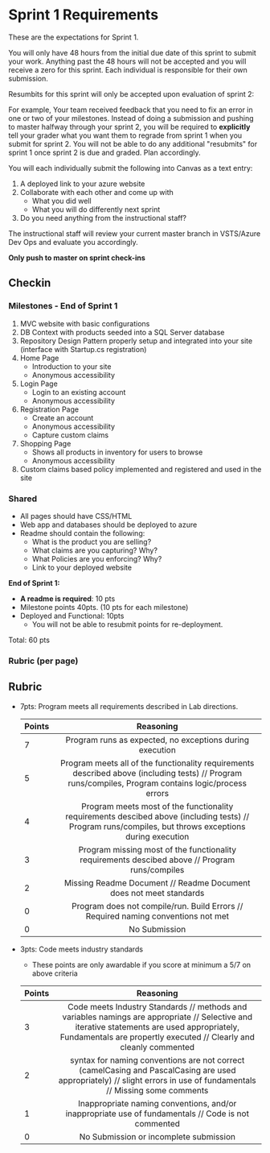 # Sprint 1 Requirements

These are the expectations for Sprint 1.

You will only have 48 hours from the initial due date of this sprint to submit your work. Anything past the 48 hours will not be accepted and you will receive a zero for this sprint. Each individual is responsible for their own submission. 

Resumbits for this sprint will only be accepted upon evaluation of sprint 2:

For example, Your team received feedback that you need to fix an error in one or two of your milestones. Instead of doing a submission and pushing to master halfway through your sprint 2, you will be required to **explicitly** tell your grader what you want them to regrade from sprint 1 when you submit for sprint 2. You will not be able to do any additional "resubmits" for sprint 1 once sprint 2 is due and graded. Plan accordingly.

You will each individually submit the following into Canvas as a text entry:

1. A deployed link to your azure website
2. Collaborate with each other and come up with 
    - What you did well
    - What you will do differently next sprint
3. Do you need anything from the instructional staff?

The instructional staff will review your current master branch in VSTS/Azure Dev Ops and evaluate you accordingly.

**Only push to master on sprint check-ins**


## Checkin

### Milestones - End of Sprint 1
1. MVC website with basic configurations
2. DB Context with products seeded into a SQL Server database
3. Repository Design Pattern properly setup and integrated into your site (interface with Startup.cs registration)
1. Home Page
   - Introduction to your site
   - Anonymous accessibility
2. Login Page
   - Login to an existing account
   - Anonymous accessibility
3. Registration Page
   - Create an account
   - Anonymous accessibility
   - Capture custom claims
5. Shopping Page
   - Shows all products in inventory for users to browse
   - Anonymous accessibility
6. Custom claims based policy implemented and registered and used in the site


### Shared
- All pages should have CSS/HTML
- Web app and databases should be deployed to azure
- Readme should contain the following:
  - What is the product you are selling?
  - What claims are you capturing? Why?
  - What Policies are you enforcing? Why?
  - Link to your deployed website

**End of Sprint 1:** 
  - **A readme is required**: 10 pts
  - Milestone points 40pts. (10 pts for each milestone)
  - Deployed and Functional: 10pts
	- You will not be able to resubmit points for re-deployment. 

Total: 60 pts

### Rubric (per page)
## Rubric
- 7pts: Program meets all requirements described in Lab directions.

	Points  | Reasoning | 
	 ------------ | :-----------: | 
	7       | Program runs as expected, no exceptions during execution |
	5       | Program meets all of the  functionality requirements described above (including tests) // Program runs/compiles, Program contains logic/process errors|
	4       | Program meets most of the functionality requirements descibed above (including tests)  // Program runs/compiles, but throws exceptions during execution |
	3       | Program missing most of the functionality requirements descibed above // Program runs/compiles |
	2       | Missing Readme Document // Readme Document does not meet standards |
	0       | Program does not compile/run. Build Errors // Required naming conventions not met |
	0       | No Submission |

- 3pts: Code meets industry standards
	- These points are only awardable if you score at minimum a 5/7 on above criteria

	Points  | Reasoning | 
	 ------------ | :-----------: | 
	3       | Code meets Industry Standards // methods and variables namings are appropriate // Selective and iterative statements are used appropriately, Fundamentals are propertly executed // Clearly and cleanly commented |
	2       | syntax for naming conventions are not correct (camelCasing and PascalCasing are used appropriately) // slight errors in use of fundamentals // Missing some comments |
	1       | Inappropriate naming conventions, and/or inappropriate use of fundamentals // Code is not commented  |
	0       | No Submission or incomplete submission |



